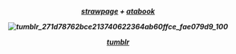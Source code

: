 
<h5 align="center"




<h5 align="center"

  
<h5 align="center"> 

[strawpage](https://uitimatelifeform.straw.page/) + [atabook](https://keithgane.atabook.org/)



![tumblr_271d78762bce213740622364ab60ffce_fae079d9_100](https://github.com/user-attachments/assets/393e4f23-6069-468c-a507-52d84806e89c)

[tumblr](https://www.tumblr.com/redkogaane?source=share) 



